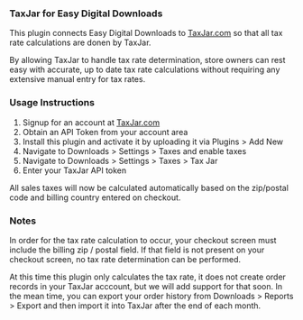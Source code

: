 ### TaxJar for Easy Digital Downloads

This plugin connects Easy Digital Downloads to [TaxJar.com](https://taxjar.com) so that all tax rate calculations are donen by TaxJar.

By allowing TaxJar to handle tax rate determination, store owners can rest easy with accurate, up to date tax rate calculations without requiring any extensive manual entry for tax rates.

### Usage Instructions

1. Signup for an account at [TaxJar.com](https://taxjar.com)
2. Obtain an API Token from your account area
3. Install this plugin and activate it by uploading it via Plugins > Add New
4. Navigate to Downloads > Settings > Taxes and enable taxes
5. Navigate to Downloads > Settings > Taxes > Tax Jar
5. Enter your TaxJar API token

All sales taxes will now be calculated automatically based on the zip/postal code and billing country entered on checkout.

### Notes

In order for the tax rate calculation to occur, your checkout screen must include the billing zip / postal field. If that field is not present on your checkout screen, no tax rate determination can be performed.

At this time this plugin only calculates the tax rate, it does not create order records in your TaxJar acccount, but we will add support for that soon. In the mean time, you can export your order history from Downloads > Reports > Export and then import it into TaxJar after the end of each month.